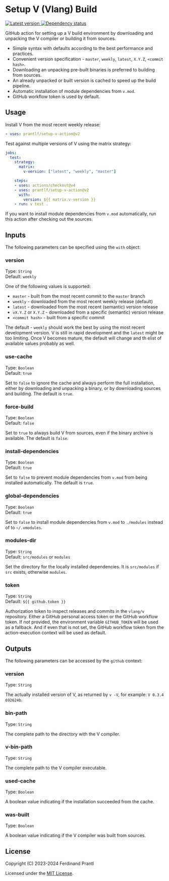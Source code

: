 # Setup V (Vlang) Build

[![Latest version](https://img.shields.io/npm/v/setup-v-action) ![Dependency status](https://img.shields.io/librariesio/release/npm/setup-v-action)](https://www.npmjs.com/package/setup-v-action)

GitHub action for setting up a V build environment by downloading and unpacking the V compiler or building it from sources.

* Simple syntax with defaults according to the best performance and practices.
* Convenient version specification - `master`, `weekly`, `latest`, `X.Y.Z`, `<commit hash>`.
* Downloading an unpacking pre-built binaries is preferred to building from sources.
* An already unpacked or built version is cached to speed up the build pipeline.
* Automatic installation of module dependencies from `v.mod`.
* GitHub workflow token is used by default.

## Usage

Install V from the most recent weekly release:

```yml
- uses: prantlf/setup-v-action@v2
```

Test against multiple versions of V using the matrix strategy:

```yml
jobs:
  test:
    strategy:
      matrix:
        v-version: ["latest", "weekly", "master"]

    steps:
    - uses: actions/checkout@v4
    - uses: prantlf/setup-v-action@v2
      with:
        version: ${{ matrix.v-version }}
    - run: v test .
```

If you want to install module dependencies from `v.mod` automatically, run this action after checking out the sources.

## Inputs

The following parameters can be specified using the `with` object:

### version

Type: `String`<br>
Default: `weekly`

One of the following values is supported:

* `master` - built from the most recent commit to the `master` branch
* `weekly` - downloaded from the most recent weekly release (default)
* `latest` - downloaded from the most recent (semantic) version release
* `vX.Y.Z` or `X.Y.Z` - downloaded from a specific (semantic) version release
* `<commit hash>` - built from a specific commit

The default - `weekly` should work the best by using the most recent development version. V is still in rapid development and the `latest` might be too limiting. Once V becomes mature, the default will change and th elist of available values probably as well.

### use-cache

Type: `Boolean`<br>
Default: `true`

Set to `false` to ignore the cache and always perform the full installation, either by downloading and unpacking a binary, or by downloading sources and building. The default is `true`.

### force-build

Type: `Boolean`<br>
Default: `false`

Set to `true` to always build V from sources, even if the binary archive is available. The default is `false`.

### install-dependencies

Type: `Boolean`<br>
Default: `true`

Set to `false` to prevent module dependencies from `v.mod` from being installed automatically. The default is `true`.

### global-dependencies

Type: `Boolean`<br>
Default: `true`

Set to `false` to install module dependencies from `v.mod` to `./modules` instead of to `~/.vmodules`.

### modules-dir

Type: `String`<br>
Default: `src/modules` or `modules`

Set the directory for the locally installed dependencies. It is `src/modules` if `src` exists, otherwise `modules`.

### token

Type: `String`<br>
Default: `${{ github.token }}`

Authorization token to inspect releases and commits in the `vlang/v` repository. Either a GitHub personal access token or the GitHub workflow token. If not provided, the environment variable `GITHUB_TOKEN` will be used as a fallback. And if even that is not set, the GitHub workflow token from the action-execution context will be used as default.

## Outputs

The following parameters can be accessed by the `github` context:

### version

Type: `String`<br>

The actually installed version of V, as returned by `v -V`, for example: `V 0.3.4 692624b`.

### bin-path

Type: `String`<br>

The complete path to the directory with the V compiler.

### v-bin-path

Type: `String`<br>

The complete path to the V compiler executable.

### used-cache

Type: `Boolean`<br>

A boolean value indicating if the installation succeeded from the cache.

### was-built

Type: `Boolean`<br>

A boolean value indicating if the V compiler was built from sources.

## License

Copyright (C) 2023-2024 Ferdinand Prantl

Licensed under the [MIT License].

[MIT License]: http://en.wikipedia.org/wiki/MIT_License
